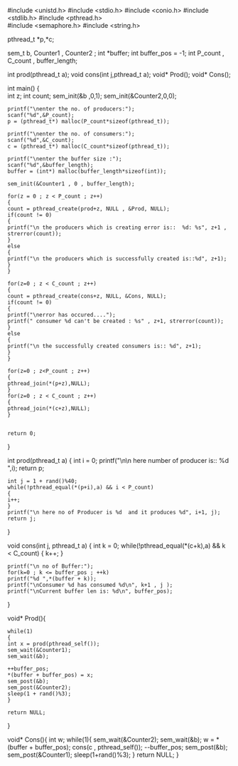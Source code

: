 

#include <unistd.h>
#include <stdio.h>
#include <conio.h>
#include <stdlib.h>
#include <pthread.h>  
#include <semaphore.h> 
#include <string.h>


pthread_t *p,*c; 

sem_t b, Counter1 , Counter2 ;
int *buffer;
int buffer_pos = -1;
int P_count , C_count , buffer_length;


int prod(pthread_t a);
void cons(int j,pthread_t a);
void* Prod();
void* Cons();

int main()
{	
	int z;
	int count;
	sem_init(&b ,0,1);
	sem_init(&Counter2,0,0);

	printf("\nenter the no. of producers:");
	scanf("%d",&P_count);
	p = (pthread_t*) malloc(P_count*sizeof(pthread_t));

	printf("\nenter the no. of consumers:");
	scanf("%d",&C_count);
	c = (pthread_t*) malloc(C_count*sizeof(pthread_t));

	printf("\nenter the buffer size :");
	scanf("%d",&buffer_length);
	buffer = (int*) malloc(buffer_length*sizeof(int));

	sem_init(&Counter1 , 0 , buffer_length);

	for(z = 0 ; z < P_count ; z++)
	{
	count = pthread_create(prod+z, NULL , &Prod, NULL);
	if(count != 0)
	{
	printf("\n the producers which is creating error is::  %d: %s", z+1 , strerror(count));
	}
	else
	{
	printf("\n the producers which is successfully created is::%d", z+1);
	}
	}

	for(z=0 ; z < C_count ; z++)
	{
	count = pthread_create(cons+z, NULL, &Cons, NULL);
	if(count != 0)
	{
	printf("\nerror has occured....");
	printf(" consumer %d can't be created : %s" , z+1, strerror(count));
	}
	else
	{
	printf("\n the successfully created consumers is:: %d", z+1);
	}
	}

	for(z=0 ; z<P_count ; z++)
	{
	pthread_join(*(p+z),NULL);
	}
	for(z=0 ; z < C_count ; z++)
	{
	pthread_join(*(c+z),NULL);
	}


	return 0; 
}


int prod(pthread_t a)
{
	int i = 0;
	printf("\n\n here number of producer is:: %d ",i);
	return p;


	int j = 1 + rand()%40;
	while(!pthread_equal(*(p+i),a) && i < P_count)
	{
	i++;
	}
	printf("\n here no of Producer is %d  and it produces %d", i+1, j);
	return j;
}

void cons(int j, pthread_t a)
{
	int k = 0;
	while(!pthread_equal(*(c+k),a) && k < C_count)
	{
	k++;
	}

	printf("\n no of Buffer:");
	for(k=0 ; k <= buffer_pos ; ++k)
	printf("%d ",*(buffer + k));
	printf("\nConsumer %d has consumed %d\n", k+1 , j );
	printf("\nCurrent buffer len is: %d\n", buffer_pos);
}


void* Prod(){

	while(1)
	{
	int x = prod(pthread_self());
	sem_wait(&Counter1);
	sem_wait(&b);

	++buffer_pos;
	*(buffer + buffer_pos) = x; 
	sem_post(&b);
	sem_post(&Counter2);
	sleep(1 + rand()%3);
	}
	
	return NULL;
}

void* Cons(){
	int w;
	while(1){
	sem_wait(&Counter2);
	sem_wait(&b);
	w = *(buffer + buffer_pos);
	cons(c , pthread_self());
	--buffer_pos;
	sem_post(&b);
	sem_post(&Counter1);
	sleep(1+rand()%3);
	}
      return NULL;
}

